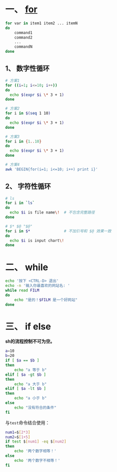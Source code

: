# 一、 [for](https://blog.csdn.net/babyfish13/article/details/52981110)
```sh
for var in item1 item2 ... itemN
do
    command1
    command2
    ...
    commandN
done
```

## 1、 数字性循环
```sh
# 方案1
for ((i=1; i<=10; i++))
do
  echo $(expr $i \* 3 + 1)
done

# 方案2
for i in $(seq 1 10)
do
  echo $(expr $i \* 3 + 1)
done

# 方案3
for i in {1..10}
do
  echo $(expr $i \* 3 + 1)
done

# 方案4
awk 'BEGIN{for(i=1; i<=10; i++) print i}'
```

## 2、 字符性循环
```sh
# ls
for i in `ls`
do
  echo $i is file name\!  # 不包含完整路径
done

# $* $@ "$@"
for i in $*               # 不加引号和 $@ 效果一致
do
  echo $i is input chart\!
done
```


# 二、 while
```sh
echo '按下 <CTRL-D> 退出'
echo -n '输入你最喜欢的网站名: '
while read FILM
do
    echo "是的！$FILM 是一个好网站"
done
```

# 三、 if else
**sh的流程控制不可为空。**  

```sh
a=10
b=20
if [ $a == $b ]
then
    echo "a 等于 b"
elif [ $a -gt $b ]
then
    echo "a 大于 b"
elif [ $a -lt $b ]
then
    echo "a 小于 b"
else
    echo "没有符合的条件"
fi
```

与`test`命令结合使用：  
```sh
num1=$[2*3]
num2=$[1+5]
if test $[num1] -eq $[num2]
then
    echo '两个数字相等！'
else
    echo '两个数字不相等！'
fi
```
